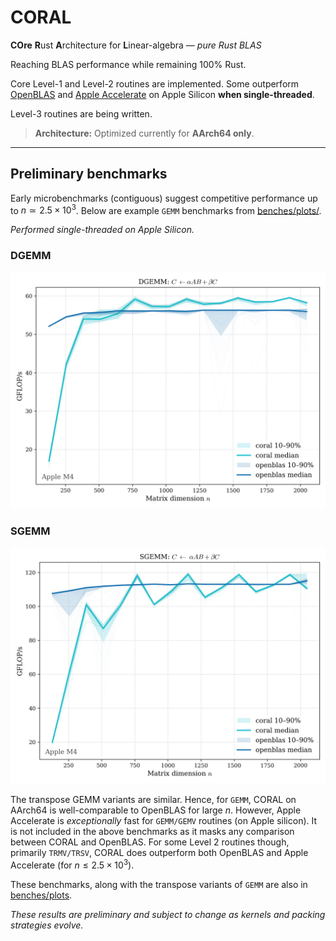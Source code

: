 # CORAL

**COre** **R**ust **A**rchitecture for **L**inear-algebra — *pure Rust BLAS*

Reaching BLAS performance while remaining 100% Rust.

Core Level-1 and Level-2 routines are implemented. Some outperform
[OpenBLAS](https://github.com/OpenMathLib/OpenBLAS) and 
[Apple Accelerate](https://developer.apple.com/documentation/accelerate/blas/)
on Apple Silicon **when single-threaded**.  

Level-3 routines are being written. 

> **Architecture:** Optimized currently for **AArch64 only**.

---

## Preliminary benchmarks

Early microbenchmarks (contiguous) suggest competitive performance up to 
$n \simeq 2.5 \times 10^3$.  Below are example `GEMM` benchmarks from 
[benches/plots/](benches/plots/). 

*Performed single-threaded on Apple Silicon.* 

### DGEMM 
![DGEMM NN](benches/plots/DGEMM_NOTRANSPOSE_x_NOTRANSPOSE.png)

### SGEMM 
![SGEMM NN](benches/plots/SGEMM_NOTRANSPOSE_x_NOTRANSPOSE.png)


The transpose GEMM variants are similar. Hence, for `GEMM`, CORAL
on AArch64 is well-comparable to OpenBLAS for large $n$. However, Apple Accelerate is
*exceptionally* fast for `GEMM/GEMV` routines (on Apple silicon). It is not included in the above
benchmarks as it masks any comparison between CORAL and OpenBLAS. For some Level
2 routines though, primarily `TRMV/TRSV`, CORAL does outperform both OpenBLAS and 
Apple Accelerate (for $n \leq 2.5 \times 10^3$). 

These benchmarks, along with the transpose variants of `GEMM` are 
also in [benches/plots](benches/plots/).  

*These results are preliminary and subject to change as kernels and packing strategies evolve.*


